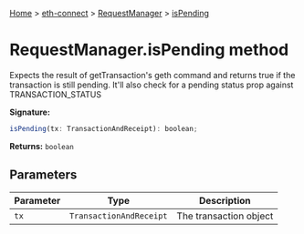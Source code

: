 [Home](./index) &gt; [eth-connect](./eth-connect.md) &gt; [RequestManager](./eth-connect.requestmanager.md) &gt; [isPending](./eth-connect.requestmanager.ispending.md)

# RequestManager.isPending method

Expects the result of getTransaction's geth command and returns true if the transaction is still pending. It'll also check for a pending status prop against TRANSACTION\_STATUS

**Signature:**
```javascript
isPending(tx: TransactionAndReceipt): boolean;
```
**Returns:** `boolean`

## Parameters

|  Parameter | Type | Description |
|  --- | --- | --- |
|  `tx` | `TransactionAndReceipt` | The transaction object |

